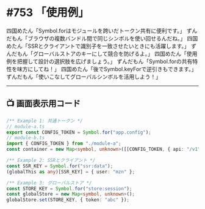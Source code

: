 # #753 「使用例」

四国めたん「Symbol.forはモジュールを跨いだトークン共有に便利です。」
ずんだもん「ブラウザの複数バンドル間で同じシンボルを使い回せるんだね。」
四国めたん「SSRとクライアントで識別子を一致させたいときにも活躍します。」
ずんだもん「グローバルストアのキーにして競合を防げるよ。」
四国めたん「使用例を把握して設計の選択肢を広げましょう。」
ずんだもん「Symbol.forの共有特性を味方にしてね！」
四国めたん「後でSymbol.keyForで逆引きもできます。」
ずんだもん「使いこなしてグローバルシンボルを活用しよう！」

---

## 📺 画面表示用コード

```typescript
/** Example 1: 共通トークン */
// module-a.ts
export const CONFIG_TOKEN = Symbol.for("app.config");
// module-b.ts
import { CONFIG_TOKEN } from "./module-a";
const container = new Map<symbol, unknown>([[CONFIG_TOKEN, { api: "/v1" }]]);

/** Example 2: SSRとクライアント */
const SSR_KEY = Symbol.for("ssr:data");
(globalThis as any)[SSR_KEY] = { user: "mzn" };

/** Example 3: グローバルストア */
const STORE_KEY = Symbol.for("store:session");
const globalStore = new Map<symbol, unknown>();
globalStore.set(STORE_KEY, { token: "abc" });
```

